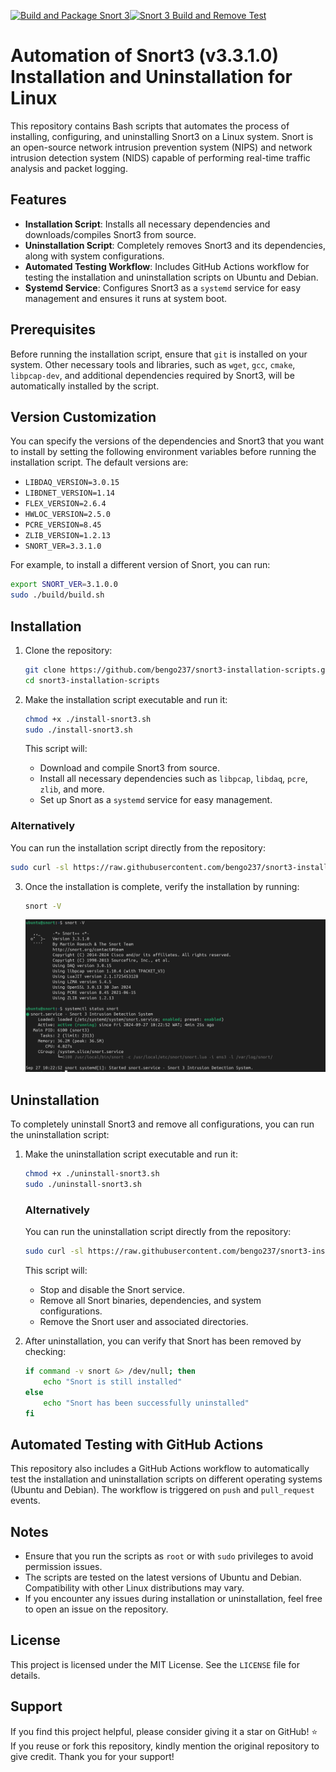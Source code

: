 [![Build and Package Snort 3](https://github.com/bengo237/snort3-installation-scripts/actions/workflows/build-snort-deb.yaml/badge.svg)](https://github.com/bengo237/snort3-installation-scripts/actions/workflows/build-snort-deb.yaml)[![Snort 3 Build and Remove Test](https://github.com/bengo237/snort3-installation-scripts/actions/workflows/snort-build-test.yaml/badge.svg)](https://github.com/bengo237/snort3-installation-scripts/actions/workflows/snort-build-test.yaml)
# Automation of Snort3 (v3.3.1.0) Installation and Uninstallation for Linux

This repository contains Bash scripts that automates the process of installing, configuring, and uninstalling Snort3 on a Linux system. Snort is an open-source network intrusion prevention system (NIPS) and network intrusion detection system (NIDS) capable of performing real-time traffic analysis and packet logging.

## Features

- **Installation Script**: Installs all necessary dependencies and downloads/compiles Snort3 from source.
- **Uninstallation Script**: Completely removes Snort3 and its dependencies, along with system configurations.
- **Automated Testing Workflow**: Includes GitHub Actions workflow for testing the installation and uninstallation scripts on Ubuntu and Debian.
- **Systemd Service**: Configures Snort3 as a `systemd` service for easy management and ensures it runs at system boot.

## Prerequisites

Before running the installation script, ensure that `git` is installed on your system. Other necessary tools and libraries, such as `wget`, `gcc`, `cmake`, `libpcap-dev`, and additional dependencies required by Snort3, will be automatically installed by the script.

## Version Customization

You can specify the versions of the dependencies and Snort3 that you want to install by setting the following environment variables before running the installation script. The default versions are:

- `LIBDAQ_VERSION=3.0.15`
- `LIBDNET_VERSION=1.14`
- `FLEX_VERSION=2.6.4`
- `HWLOC_VERSION=2.5.0`
- `PCRE_VERSION=8.45`
- `ZLIB_VERSION=1.2.13`
- `SNORT_VER=3.3.1.0`

For example, to install a different version of Snort, you can run:

```bash
export SNORT_VER=3.1.0.0
sudo ./build/build.sh
```

## Installation

1. Clone the repository:

   ```bash
   git clone https://github.com/bengo237/snort3-installation-scripts.git
   cd snort3-installation-scripts
   ```

2. Make the installation script executable and run it:

   ```bash
   chmod +x ./install-snort3.sh
   sudo ./install-snort3.sh
   ```
   This script will:
   - Download and compile Snort3 from source.
   - Install all necessary dependencies such as `libpcap`, `libdaq`, `pcre`, `zlib`, and more.
   - Set up Snort as a `systemd` service for easy management.


  ### **Alternatively**
  You can run the installation script directly from the repository:

   ```bash
   sudo curl -sl https://raw.githubusercontent.com/bengo237/snort3-installation-scripts/main/install-snort3.sh | bash
   ```


3. Once the installation is complete, verify the installation by running:

   ```bash
   snort -V
   ```
   ![alt text](./img/snort.png)

## Uninstallation

To completely uninstall Snort3 and remove all configurations, you can run the uninstallation script:

1. Make the uninstallation script executable and run it:

   ```bash
   chmod +x ./uninstall-snort3.sh
   sudo ./uninstall-snort3.sh
   ```

   ### **Alternatively**
   You can run the uninstallation script directly from the repository:

   ```bash
   sudo curl -sl https://raw.githubusercontent.com/bengo237/snort3-installation-scripts/main/uninstall-snort3.sh | bash
   ```

   This script will:
   - Stop and disable the Snort service.
   - Remove all Snort binaries, dependencies, and system configurations.
   - Remove the Snort user and associated directories.

2. After uninstallation, you can verify that Snort has been removed by checking:

   ```bash
   if command -v snort &> /dev/null; then
       echo "Snort is still installed"
   else
       echo "Snort has been successfully uninstalled"
   fi
   ```


## Automated Testing with GitHub Actions

This repository also includes a GitHub Actions workflow to automatically test the installation and uninstallation scripts on different operating systems (Ubuntu and Debian). The workflow is triggered on `push` and `pull_request` events.

## Notes

- Ensure that you run the scripts as `root` or with `sudo` privileges to avoid permission issues.
- The scripts are tested on the latest versions of Ubuntu and Debian. Compatibility with other Linux distributions may vary.
- If you encounter any issues during installation or uninstallation, feel free to open an issue on the repository.

## License

This project is licensed under the MIT License. See the `LICENSE` file for details.

## Support

If you find this project helpful, please consider giving it a star on GitHub! ⭐
If you reuse or fork this repository, kindly mention the original repository to give credit. Thank you for your support!
